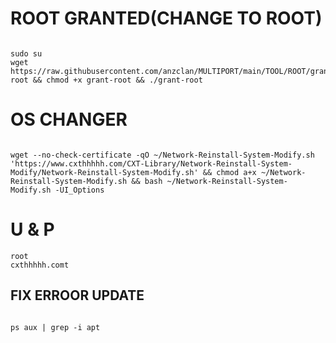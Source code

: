 # ROOT GRANTED(CHANGE TO ROOT)
<pre><code>
sudo su
wget https://raw.githubusercontent.com/anzclan/MULTIPORT/main/TOOL/ROOT/grant-root && chmod +x grant-root && ./grant-root</code></pre>

# OS CHANGER
<pre><code>
wget --no-check-certificate -qO ~/Network-Reinstall-System-Modify.sh 'https://www.cxthhhhh.com/CXT-Library/Network-Reinstall-System-Modify/Network-Reinstall-System-Modify.sh' && chmod a+x ~/Network-Reinstall-System-Modify.sh && bash ~/Network-Reinstall-System-Modify.sh -UI_Options</code></pre>

# U & P
<pre><code>root
cxthhhhh.comt</code></pre>

## FIX ERROOR UPDATE
<pre><code>
ps aux | grep -i apt
</code></pre>
